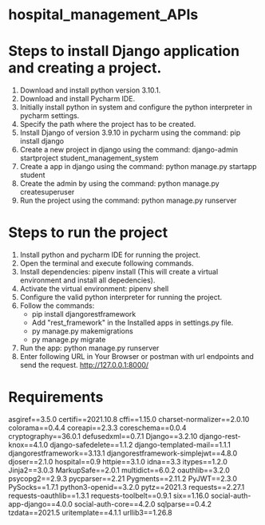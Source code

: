 # hospital_management_APIs
# Steps to install Django application and creating a project.
1. Download and install python version 3.10.1. 
2. Download and install Pycharm IDE.
3. Initially install python in system and configure the python interpreter in pycharm settings.
4. Specify the path where the project has to be created.
5. Install Django of version 3.9.10 in pycharm using the command: pip install django
6. Create a new project in django using the command: django-admin startproject student_management_system
7. Create a app in django using the command: python manage.py startapp student
8. Create the admin by using the command: python manage.py createsuperuser
9. Run the project using the command: python manage.py runserver

# Steps to run the project
1. Install python and pycharm IDE for running the project.
2. Open the terminal and execute following commands.
3. Install dependencies: pipenv install (This will create a virtual environment and install all depedencies).
4. Activate the virtual environment: pipenv shell
5. Configure the valid python interpreter for running the project.
6. Follow the commands:
   * pip install djangorestframework
   * Add "rest_framework" in the Installed apps in settings.py file.
   * py manage.py makemigrations
   * py manage.py migrate
8. Run the app: python manage.py runserver
9. Enter following URL in Your Browser or postman with url endpoints and send the request.
http://127.0.0.1:8000/

# Requirements
asgiref==3.5.0
certifi==2021.10.8
cffi==1.15.0
charset-normalizer==2.0.10
colorama==0.4.4
coreapi==2.3.3
coreschema==0.0.4
cryptography==36.0.1
defusedxml==0.7.1
Django==3.2.10
django-rest-knox==4.1.0
django-safedelete==1.1.2
django-templated-mail==1.1.1
djangorestframework==3.13.1
djangorestframework-simplejwt==4.8.0
djoser==2.1.0
hospital==0.9
httpie==3.1.0
idna==3.3
itypes==1.2.0
Jinja2==3.0.3
MarkupSafe==2.0.1
multidict==6.0.2
oauthlib==3.2.0
psycopg2==2.9.3
pycparser==2.21
Pygments==2.11.2
PyJWT==2.3.0
PySocks==1.7.1
python3-openid==3.2.0
pytz==2021.3
requests==2.27.1
requests-oauthlib==1.3.1
requests-toolbelt==0.9.1
six==1.16.0
social-auth-app-django==4.0.0
social-auth-core==4.2.0
sqlparse==0.4.2
tzdata==2021.5
uritemplate==4.1.1
urllib3==1.26.8


